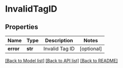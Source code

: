 # InvalidTagID

## Properties
Name | Type | Description | Notes
------------ | ------------- | ------------- | -------------
**error** | **str** | Invalid Tag ID | [optional] 

[[Back to Model list]](../README.md#documentation-for-models) [[Back to API list]](../README.md#documentation-for-api-endpoints) [[Back to README]](../README.md)

